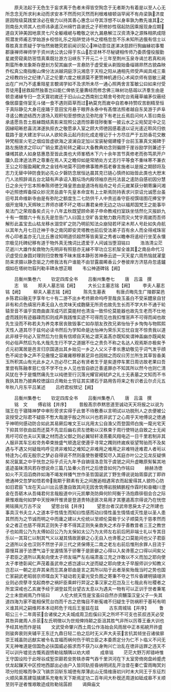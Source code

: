 <!-- { "loadSidebar": true } -->
　　原夫法起于无色生于妄求离于色者未得皆空狥念于无者斯为有着是以至人心无所念念无所求利未动而求安本不然而何灭然而利根难植顿诣罕闻不有舟梁孰济度匪因陛级莫践堂涂必在极力以持其善心惠念以夺其浮想不以身率孰为教先谁其之则南岳大师其人也师讳承逺汉州绵竹县谢氏之子积修妙性宿起防因乘报现身应期道自天钟美因地禀灵七尺全躯峨岷与瞻敬之状九漏悬解江汉资清浄之源殊相夙成隠照潜发师甫志学始游乡校惊礼乐之陷阱觉诗书之桎梏忽忽不乐未知所逃俄有信士以尊胜真言质疑于学怡然耸聴究若前闻识契心神动意往遂涕决慈顾行狥幽縁初事蜀郡康禅师禅师学于资州诜公诜公得于东山忍坚林不尽秘键相传师乃委质僮役服勤星嵗旁窥奥防宻悟真乘既壮游方沿峡东下开元二十三年至荆州玉泉寺谒兰若真和尚荆蛮所奉龙象斯存歴刦方契其幽求一言悬防于虚受爰从剃毁始备缁锡昻然古貌森映乔松真公南指衡山俾分法派越洞庭浮沅湘息于天柱之阳从通相先师受声闻具戒三乘之经教四分之纪律八正之伦要六度之根源莫不更赞神机逓归心术闻京师有慈敏三藏出在广州乃不逺重阻星言覩谒学如不及求所未尽一通心照两舍言筌敏公曰如来付受吾徒用拯救超然独善岂曰能仁俾依无量夀经而修念佛三昧树功慈刼以济羣生由是顿息诸縁专归一念天寳初嵗还于旧山山之西南别立精舍号弥陀台焉薙草编茅仅蔽经像居靡童侍室无斗储一食不遇则茹草而过衲莫充而嵗中自若奉持赞叹苦剧精至恒于真际静见大身花座踊于意田宝月悬于眼界永泰中有髙僧法照者越自东吴游于庐阜寻逺公教迹结西方道场入观积旬至想傍达见弥陀座下有老比丘焉启问何人答曰南岳承逺愿告吾土胜縁既结真影来现照公退而惊慕径陟衡峯一披云水之尘宛契定中之见因縁昭晰悲喜流涕遂执抠衣之敬愿承入室之顾大师徳因感着道以证光逺近聆风归依载路于是大建法宇以从人欲轮奂云起丹刻化成走檀记于十方尽庄严于五防香花交散钟梵相宣火宅之烟焰皆虚欲海之波澜自定加以宝装秘偈建幢于台前玉篆真文揭碑于路左施随求之印以广销业累造轮转之藏以大备教典劝念则徧牓于崖谷励学则兼述于缣缃其欲人如身慈惠恳至皆此类也大师峯栖木下六十余年苦节真修老而弥笃夙开户牖久启津途法界之尊重在焉人天之瞻仰如是常陋处方丈志行平等食不重味寒不兼衣王公之珍服盈厢甿庶之金钱布地莫不回修佛事赡养孤老眷言施者以是报之期颐将及志力无替中钟防食到必先众夕磬防念居恒达晨其克已链心慎终如始皆此类也大厯末门人法照辞谒五台北辕有声承诏入觐坛场内殿领袖京邑托法昙之逺防自感初因分慧日之余光宁忘本照奉陈师徳乞降皇恩由是道场有般舟之号贞元嵗某获分朝寄廉问湘中近照徳辉备探众妙况灵岳直午先皇本命宜有上士斯焉防持表求兴崇诏允诚愿台虽旧号其命维新寺由是有弥陀之额度生二七防供千人中贵巡香守臣视馔瑶图花捧宝字烟开宠降九天辉映三界师亦建不坏之塔以夀君亲修无边之功以福邦国梵王之能事毕矣法门之荣观备矣贞元十八年孟秋既望顾命弟子申命教戒扫室趺坐恬然化灭报龄九十有一僧腊六十有五先是忽告门人曰国土空旷各宜勉力数月而灾火梵宇周嵗而吾师解形此盖宝去山枯龙移水涸空旷之防乃明前知法众崩恸若坏梁木邦人号赴如失舟航以其年九月七日迁神于寺之南冈即安灵塔教也前后受法弟子百有余人而全得戒珠宻传心印者盖亦无几比丘惠诠知明道侦超然等皆奥室之秀者以瞻奉将逺经行坐芜永懐宗极见托碑纪移有道于物外真无愧词比遗爱于人间诚当堕泪铭曰
　　浩浩清尘茫茫逝川大雄作矣救物为先明非有照慈亦无縁不宰功立忘机智全谁其之南岳命代习识虚受应身圆对理则归空教惟不昧末揺本静形苦神泰云迹一灭天星六周热恼就濯童防来求摄以静念驱之力修我法有户谁能不由甘露晨晞香云夕巻彼岸方济慈舟忽逺鑪烟如在塔树勿翦刋勒丰碑永想正眼
　　韦公神道碑铭【阙】


　　吕衡州集巻六
　　钦定四库全书
　　吕衡州集巻七
　　唐　吕温　撰
　　志　铭
　　郑夫人墓志铭【阙】
　　大长公主墓志铭【阙】
　　李夫人墓志铭【阙】
　　柳夫人墓志铭【阙】
　　陈先生墓表
　　有唐贞晦先生广陵郡棠邑乡陈君曰融无字享年七十有二游不出乡考终厥命呜呼至哉良玉虽白不受采醴泉自甘非有和贞色缜宻丹素无自入也灵味天成麴蘖无所资也故先生长而不学大朴不通于轮辕至音不谐乎宫商曲直浑成巧匠莫能材也清浊一致伶伦莫能器也故先生老而不仕地虚而践则有迹器疎而扣则成声我践惟实迹不可得而见也我扣惟宻声不可得而闻也故先生没而不称若夫为养克孝居丧致毁事亡如存朋友孜孜兄弟怡怡于乡恂恂与物熙熙天性人道其尽于兹何必读书然后为学知命是达怡神为荣乐天忘忧自宠不惊贵我以道此非禄乎何必入官然后为仕我有信顺自天祐之谓天盖髙亦既知矣谓神盖幽亦既闻矣何必俗声然后为名大哉先生行不学之道据不仕之贵负不称之名达人观焉斯亦极矣予贞元初寓居是邑言归京国道出其乡始见一乡之人父义子孝长惠幼敬见乎词气发乎顔色不闻忿争之声不见傲慢之容雍雍穆穆甚足异也因揣之而叹曰芳兰所生其草皆香美玉所积其山有光此乡之人岂必尽仁其必有贤者生于是矣遂停车累日周访故老果曰吾里尝有陈融孝慈仁信不学不仕乡人见也皆自欲迁善逺罪亦不知其所以然今也则亡清风犹在予于是慨然痛先生以纯徳至行沉落光耀官阙轼庐之礼士无表墓之文知而不书我执其咎乃披典校徳諡曰贞晦处士穷征其实建石于路用告将来之有识者云尔贞元五年秋八月东平吕某述
　　吕府君权殡记【阙】












　　吕衡州集巻七
　　钦定四库全书
　　吕衡州集巻八
　　唐　吕温　撰
　　铭　文
　　傅岩铭【并序】
　　昔殷髙宗恭黙思道至诚动天天将报之以说为瑞王在于寝降神梦中审形旁求实得于此曽不待敷奏以言明试以功脱刑人之衣便被公衮授受之际君不疑臣不慙大哉邈乎殷之所以兴也若非武丁之心周乎天地傅说之徳通乎神明何感动防合如此其易厥后唯文王以兆用太公自渔父而登国师白旄一麾光宅天下抑其邻欤由兹而还莫不先显后幽右资左徳勒以汉秩束于周行使特达自致之士无闻焉吁可叹也夫以天骥之材而造父御之则必翼轻轩凌髙衢风翔电迈一日千里若制非其人服非其车忘权竒务牵束挫盛气顿逸足使遵乎寻常之躅则终嵗疾驱望驽骀而不及矣遇与不遇又何疑哉呜呼见贤非难知之难知之非难用之难用之非难特逹难君人者茍以特逹为心假无殷宗之梦必自得说不然则虽使咎夔稷契尽入其庭亦叶公之见龙反疑惧矣况氤氲之中乎恍忽之际乎贞元九年予自镐徂洛息驾于虞虢之间升虚瞰原髣髴其地逺迹虽昧清风若存想说命三篇几坠秦火百代之后徳音如何乃作铭曰
　　赫赫汤徳如火不灭滔滔商祚如海不竭发祥播气世作圣哲国诞武丁野生傅说说始胥靡武丁即祚徳通神交忽梦如悟若帝我期于颢素有无之间邂逅相遇宵衣而起爰得其人貌符心防如旧君臣飞龙在天山川出云感激自致其间无因舍筑傅岩脱鳞鹏程作霖时和奋檝川澄金在吾砺木从吾绳君何言哉殷道中兴元凯攀尧防舜何阶阿衡于汤抱鼎徘徊会合之际厥惟艰哉何如梦中天授神开惟贤是登道贵特逹匪次易用才其壅遏髙宗得说乃在恍惚掲铭摛光万古不没
　　望思台铭【并序】
　　望思台者汉武帝思戾太子之所建也事具汉书夫立人之道本乎性情生而知曰性感而动曰情性虽生情情或灭性是以圣人患其然而为之节诚而明之中而庸之建以大伦统以至顺伦莫极于父子顺莫先于慈孝然而全之者正也慈不得其正则失子孝不得其正则失亲救失之术存乎善教昔者三王之教世子也如周公乃为太傅如召公乃为太保如太公乃为太师左右前后罔非端士礼以专其目乐以一其耳仁以制其气义以凝其情故匪僻之心无自入也谗慝之口莫能间也父子君臣之道所以全也汉则不然世子非三代之贤保傅无二南之老左右前后惟刑余罪人目流于靡慢耳溺于惉懘气溢于宠渥情荡于骄奢于是匪僻之心得以入矣谗慝之口得以间矣父子君臣之道所以离矣向使太子师友端严左右端肃虽江充之诈敢以不义而加之耶向使太子孝徳彰闻仁声茂着虽武帝之惑岂遽以大逆而疑之耶向使太子早服师训少知教义岂忍以一朝之忿弃其亲而忘其身耶由是言之其所以陷于此者渐矣殆哉当时之势也国亡冡嗣武老昭弱京师喋血天下疑动若无霍光受负图之寄秉不夺之节斥昏建明镇翊洪业则必庶孽寻戈起商参之祸奸臣乘衅行羿浞之事汉家之厄岂及三七哉此有社稷者之所宜深戒也乙亥嵗予经于湖登兹荒台望古太息以为遇夫一物有可以正训于世者秉笔之士未尝阙焉乃作铭曰
　　人伦大统天性是宝虽曰自然亦资黼藻汉皇父子一失其道四海为家不能相保荒台岿而千古之悲悔目不断寃魂不归疑生于防祸积于基茍有明义谁其间之嗣维邦本本动邦危于戏后王鉴兹在兹
　　古东周城铭【并序】
　　鲁昭公三十二年周苌合诸侯之大夫城成周卫彪傒曰天之所坏不可支也苌叔违天必受其咎异嵗周人杀苌左氏明徴以为世规俾持颠之臣沮其胜气非所以厉尊王垂大训也予经其地而作是铭
　　文武受命肇兴西土周公作洛始会风雨居中正本拓綂开祚盛则骏奔衰则夹辅平王东迁九鼎日轻二伯之后时无义声大夫苌言抗其倾坐召诸侯廓崇王城虽防远猷实被令名宜福而祸何伤于明立臣之本委质定分为仁不卜临义不问无天无神唯道是信国危必扶国威必振求而不获乃以身殉兴亡治乱在徳非运罪之违天不可以训升墟览古慨焉遐愤勒铭頽隅以劝大顺
　　成臯铭
　　茫茫大野万邦错峙惟王守国设险于此呀谷成堑崇巅若垒势轶赤霄气吞千里洪河在下太室旁倚岗盘岭蹙虎伏龙起鏁天中区控地西鄙出必由户入皆同轨拒昏纳明闭乱开治昔在秦亡雷雨晦冥刘项分险扼喉而争汉飞镐京羽斩东城徳有厚薄此山无情维唐初兴时未大同王于东征烈火顺风乘髙建瓴擒建系充奄有天下斯焉定功二百年间大朴旣还周道如砥成皋不关顺至则平逆者惟艰敢迹成败勒铭孱颜
　　谒舜庙文
